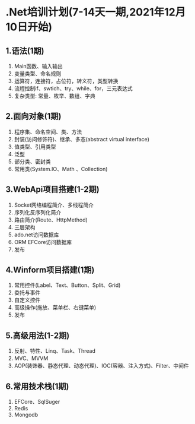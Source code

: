 # .Net培训计划(7-14天一期,2021年12月10日开始)

## 1.语法(1期)
1. Main函数、输入输出
2. 变量类型、命名规则
3. 运算符，连接符，占位符，转义符，类型转换
4. 流程控制if、swtich、try、while、for，三元表达式
5. 复杂类型: 常量、枚举、数组、字典

## 2.面向对象(1期)
1. 程序集、命名空间、类、方法
2. 封装(访问修饰符)、继承、多态(abstract virtual interface)
4. 值类型、引用类型
5. 泛型
6. 部分类、密封类
7. 常用类(System.IO、Math 、Collection)

## 3.WebApi项目搭建(1-2期)
1. Socket网络编程简介、多线程简介
2. 序列化反序列化简介
3. 路由简介(Route、HttpMethod)
4. 三层架构
5. ado.net访问数据库
6. ORM EFCore访问数据库
7. 发布

## 4.Winform项目搭建(1期)
1. 常用控件(Label、Text、Button、Split、Grid)
2. 委托与事件
3. 自定义控件
4. 高级操作(拖放、菜单栏、右键菜单)
5. 发布

## 5.高级用法(1-2期)
1. 反射、特性、Linq、Task、Thread
2. MVC、MVVM
3. AOP(装饰器、静态代理、动态代理)、IOC(容器、注入方式)、Filter、中间件

## 6.常用技术栈(1期)
1. EFCore、SqlSuger
2. Redis
3. Mongodb